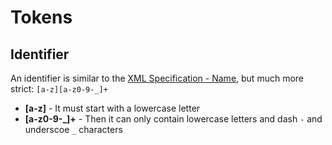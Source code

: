 # Tokens

## Identifier
An identifier is similar to the [XML Specification - Name](http://www.w3.org/TR/xml/#NT-Name), but much more strict: `[a-z][a-z0-9-_]+`

  * **[a-z]** - It must start with a lowercase letter
  * **[a-z0-9-_]+** - Then it can only contain lowercase letters and dash `-` and underscoe `_` characters
